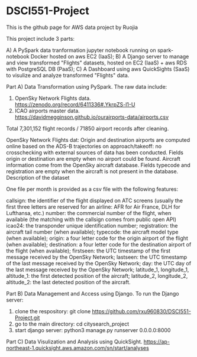 # DSCI551-Project
This is the github page for AWS data project by Ruojia

This project include 3 parts:

A) A PySpark data tranformation jupyter notebook running on spark-notebook Docker hosted on aws EC2 (IaaS);
B) A Django server to manage and view transformed "Flights" datasets, hosted on EC2 (IaaS) + aws RDS with PostgreSQL DB (PaaS);
C) A Dashboard using aws QuickSights (SaaS) to visulize and analyze transformed "Flights" data.



Part A)
Data Transformation using PySpark.
The raw data include:
1. OpenSky Network Flights data. https://zenodo.org/record/6411336#.YkrpZS-l1-U
2. ICAO airports master data. https://davidmegginson.github.io/ourairports-data/airports.csv

Total 7,301,152 flight records / 71850 airport records after cleaning.

OpenSky Network Flights dat: Origin and destination airports are computed online based on the ADS-B trajectories on approach/takeoff: no crosschecking with external sources of data has been conducted.
Fields origin or destination are empty when no airport could be found.
Aircraft information come from the OpenSky aircraft database. Fields typecode and registration are empty when the aircraft is not present in the database.
Description of the dataset

One file per month is provided as a csv file with the following features:

callsign: the identifier of the flight displayed on ATC screens (usually the first three letters are reserved for an airline: AFR for Air France, DLH for Lufthansa, etc.)
number: the commercial number of the flight, when available (the matching with the callsign comes from public open API)
icao24: the transponder unique identification number;
registration: the aircraft tail number (when available);
typecode: the aircraft model type (when available);
origin: a four letter code for the origin airport of the flight (when available);
destination: a four letter code for the destination airport of the flight (when available);
firstseen: the UTC timestamp of the first message received by the OpenSky Network;
lastseen: the UTC timestamp of the last message received by the OpenSky Network;
day: the UTC day of the last message received by the OpenSky Network;
latitude_1, longitude_1, altitude_1: the first detected position of the aircraft;
latitude_2, longitude_2, altitude_2: the last detected position of the aircraft.

Part B)
Data Management and Access using Django.
To run the Django server:
1. clone the respository: 
  git clone https://github.com/rxu960830/DSCI551-Project.git
2. go to the main directory:
  cd citysearch_project
3. start django server:
  python3 manage.py runserver 0.0.0.0:8000

Part C)
Data Visulization and Analysis using QuickSight.
https://ap-northeast-1.quicksight.aws.amazon.com/sn/start/analyses
